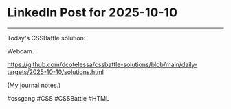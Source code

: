 # LinkedIn Post for 2025-10-10

---

Today's CSSBattle solution:

Webcam.

https://github.com/dcotelessa/cssbattle-solutions/blob/main/daily-targets/2025-10-10/solutions.html

(My journal notes.)

#cssgang #CSS #CSSBattle #HTML
